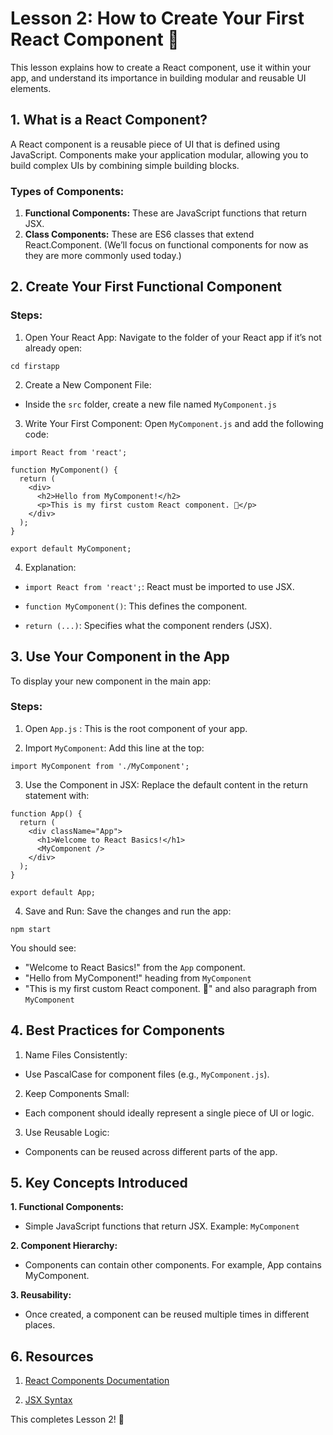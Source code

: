 # Lesson 2: How to Create Your First React Component 🚀
This lesson explains how to create a React component, use it within your app, and understand its importance in building modular and reusable UI elements.

## 1. What is a React Component?
A React component is a reusable piece of UI that is defined using JavaScript. Components make your application modular, allowing you to build complex UIs by combining simple building blocks.

### Types of Components:
1. **Functional Components:** These are JavaScript functions that return JSX.
2. **Class Components:** These are ES6 classes that extend React.Component. (We’ll focus on functional components for now as they are more commonly used today.)

## 2. Create Your First Functional Component
### Steps:
1. Open Your React App: Navigate to the folder of your React app if it’s not already open:

```
cd firstapp
```
2. Create a New Component File:

- Inside the `src` folder, create a new file named `MyComponent.js`
3. Write Your First Component: Open `MyComponent.js` and add the following code:

```
import React from 'react';

function MyComponent() {
  return (
    <div>
      <h2>Hello from MyComponent!</h2>
      <p>This is my first custom React component. 🎉</p>
    </div>
  );
}

export default MyComponent;
```

4. Explanation:

- `import React from 'react';`: React must be imported to use JSX.

- `function MyComponent()`: This defines the component.

- `return (...)`: Specifies what the component renders (JSX).

## 3. Use Your Component in the App
To display your new component in the main app:

### Steps:

1. Open `App.js` : This is the root component of your app.

2. Import `MyComponent`: Add this line at the top:

```
import MyComponent from './MyComponent';
```

3. Use the Component in JSX: Replace the default content in the return statement with:

```
function App() {
  return (
    <div className="App">
      <h1>Welcome to React Basics!</h1>
      <MyComponent />
    </div>
  );
}

export default App;
```

4. Save and Run: Save the changes and run the app:

```
npm start
```

You should see:
 - "Welcome to React Basics!" from the `App` component.
 - "Hello from MyComponent!" heading from `MyComponent`
 - "This is my first custom React component. 🎉" and also paragraph from `MyComponent`

## 4. Best Practices for Components

1. Name Files Consistently:
  - Use PascalCase for component files (e.g., `MyComponent.js`).

2. Keep Components Small:
- Each component should ideally represent a single piece of UI or logic.
3. Use Reusable Logic:
- Components can be reused across different parts of the app.

## 5. Key Concepts Introduced
**1. Functional Components:**

 - Simple JavaScript functions that return JSX.
Example: `MyComponent`

**2. Component Hierarchy:**

- Components can contain other components. For example, App contains MyComponent.

**3. Reusability:**

- Once created, a component can be reused multiple times in different places.

## 6. Resources
1. [React Components Documentation](https://react.dev/reference/react/Component)

2. [JSX Syntax](https://react.dev/learn/writing-markup-with-jsx)


This completes Lesson 2! 🎉
